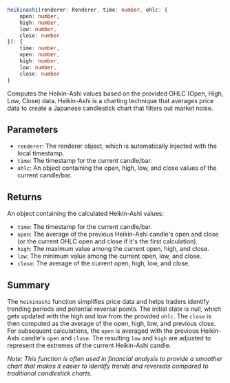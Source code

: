 ```ts
heikinashi(renderer: Renderer, time: number, ohlc: {
    open: number,
    high: number,
    low: number,
    close: number
}): {
    time: number,
    open: number,
    high: number,
    low: number,
    close: number
}
```

Computes the Heikin-Ashi values based on the provided OHLC (Open, High, Low, Close) data. Heikin-Ashi is a charting technique that averages price data to create a Japanese candlestick chart that filters out market noise.

## Parameters

- `renderer`: The renderer object, which is automatically injected with the local timestamp.
- `time`: The timestamp for the current candle/bar.
- `ohlc`: An object containing the open, high, low, and close values of the current candle/bar.

## Returns

An object containing the calculated Heikin-Ashi values:
- `time`: The timestamp for the current candle/bar.
- `open`: The average of the previous Heikin-Ashi candle's open and close (or the current OHLC open and close if it's the first calculation).
- `high`: The maximum value among the current open, high, and close.
- `low`: The minimum value among the current open, low, and close.
- `close`: The average of the current open, high, low, and close.

## Summary

The `heikinashi` function simplifies price data and helps traders identify trending periods and potential reversal points. The initial state is null, which gets updated with the high and low from the provided `ohlc`. The `close` is then computed as the average of the open, high, low, and previous close. For subsequent calculations, the `open` is averaged with the previous Heikin-Ashi candle's `open` and `close`. The resulting `low` and `high` are adjusted to represent the extremes of the current Heikin-Ashi candle.

*Note: This function is often used in financial analysis to provide a smoother chart that makes it easier to identify trends and reversals compared to traditional candlestick charts.*
